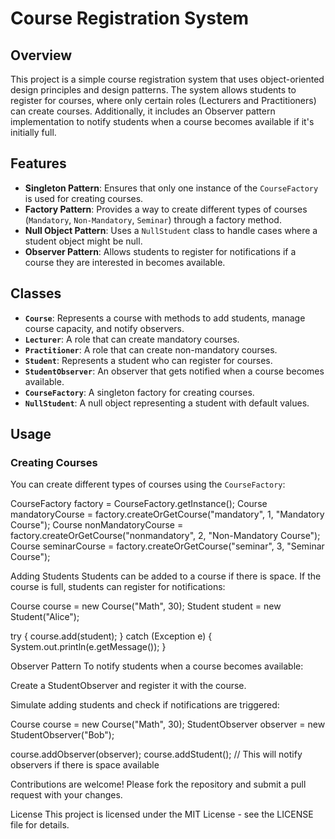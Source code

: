 # Course Registration System

## Overview

This project is a simple course registration system that uses object-oriented design principles and design patterns. The system allows students to register for courses, where only certain roles (Lecturers and Practitioners) can create courses. Additionally, it includes an Observer pattern implementation to notify students when a course becomes available if it's initially full.

## Features

- **Singleton Pattern**: Ensures that only one instance of the `CourseFactory` is used for creating courses.
- **Factory Pattern**: Provides a way to create different types of courses (`Mandatory`, `Non-Mandatory`, `Seminar`) through a factory method.
- **Null Object Pattern**: Uses a `NullStudent` class to handle cases where a student object might be null.
- **Observer Pattern**: Allows students to register for notifications if a course they are interested in becomes available.

## Classes

- **`Course`**: Represents a course with methods to add students, manage course capacity, and notify observers.
- **`Lecturer`**: A role that can create mandatory courses.
- **`Practitioner`**: A role that can create non-mandatory courses.
- **`Student`**: Represents a student who can register for courses.
- **`StudentObserver`**: An observer that gets notified when a course becomes available.
- **`CourseFactory`**: A singleton factory for creating courses.
- **`NullStudent`**: A null object representing a student with default values.

## Usage

### Creating Courses

You can create different types of courses using the `CourseFactory`:

CourseFactory factory = CourseFactory.getInstance();
Course mandatoryCourse = factory.createOrGetCourse("mandatory", 1, "Mandatory Course");
Course nonMandatoryCourse = factory.createOrGetCourse("nonmandatory", 2, "Non-Mandatory Course");
Course seminarCourse = factory.createOrGetCourse("seminar", 3, "Seminar Course");


Adding Students
Students can be added to a course if there is space. If the course is full, students can register for notifications:


Course course = new Course("Math", 30);
Student student = new Student("Alice");

try {
    course.add(student);
} catch (Exception e) {
    System.out.println(e.getMessage());
}


Observer Pattern
To notify students when a course becomes available:

Create a StudentObserver and register it with the course.

Simulate adding students and check if notifications are triggered:

Course course = new Course("Math", 30);
StudentObserver observer = new StudentObserver("Bob");

course.addObserver(observer);
course.addStudent(); // This will notify observers if there is space available


Contributions are welcome! Please fork the repository and submit a pull request with your changes.

License
This project is licensed under the MIT License - see the LICENSE file for details.

